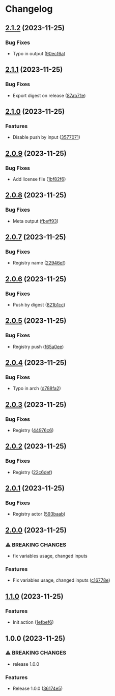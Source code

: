 # Changelog

## [2.1.2](https://github.com/netwatching/action.docker.push/compare/v2.1.1...v2.1.2) (2023-11-25)


### Bug Fixes

* Typo in output ([90ecf6a](https://github.com/netwatching/action.docker.push/commit/90ecf6ace1b4cee7b1ba79c31f8e015a6a404906))

## [2.1.1](https://github.com/netwatching/action.docker.push/compare/v2.1.0...v2.1.1) (2023-11-25)


### Bug Fixes

* Export digest on release ([87ab71e](https://github.com/netwatching/action.docker.push/commit/87ab71e6d8d57f583f6c62e012bdbadce1122b7a))

## [2.1.0](https://github.com/netwatching/action.docker.push/compare/v2.0.9...v2.1.0) (2023-11-25)


### Features

* Disable push by input ([3577071](https://github.com/netwatching/action.docker.push/commit/35770717fbe487ea8e1a84214761c302d222e306))

## [2.0.9](https://github.com/netwatching/action.docker.push/compare/v2.0.8...v2.0.9) (2023-11-25)


### Bug Fixes

* Add license file ([1bf82f6](https://github.com/netwatching/action.docker.push/commit/1bf82f64237dad34686e91cd5ec43e9a5f2a9c4d))

## [2.0.8](https://github.com/netwatching/action.docker.push/compare/v2.0.7...v2.0.8) (2023-11-25)


### Bug Fixes

* Meta output ([fbeff93](https://github.com/netwatching/action.docker.push/commit/fbeff9389110697c00ec3c23a5e83e79487a8faa))

## [2.0.7](https://github.com/netwatching/action.docker.push/compare/v2.0.6...v2.0.7) (2023-11-25)


### Bug Fixes

* Registry name ([22946ef](https://github.com/netwatching/action.docker.push/commit/22946ef777b6b4ac94743eca84e64da8d5d7f9df))

## [2.0.6](https://github.com/netwatching/action.docker.push/compare/v2.0.5...v2.0.6) (2023-11-25)


### Bug Fixes

* Push by digest ([821b1cc](https://github.com/netwatching/action.docker.push/commit/821b1ccf4ad8593f9597878544a802eff3929047))

## [2.0.5](https://github.com/netwatching/action.docker.push/compare/v2.0.4...v2.0.5) (2023-11-25)


### Bug Fixes

* Registry push ([f65a0ee](https://github.com/netwatching/action.docker.push/commit/f65a0eef64895c75cc24a00311fec20740e67ebf))

## [2.0.4](https://github.com/netwatching/action.docker.push/compare/v2.0.3...v2.0.4) (2023-11-25)


### Bug Fixes

* Typo in arch ([d788fa2](https://github.com/netwatching/action.docker.push/commit/d788fa2c1c27b4f3d6e86dfe7fc63df8365eb075))

## [2.0.3](https://github.com/netwatching/action.docker.push/compare/v2.0.2...v2.0.3) (2023-11-25)


### Bug Fixes

* Registry ([44976c6](https://github.com/netwatching/action.docker.push/commit/44976c66c975312ac97a3da3c75303ed817c4041))

## [2.0.2](https://github.com/netwatching/action.docker.push/compare/v2.0.1...v2.0.2) (2023-11-25)


### Bug Fixes

* Registry ([22c6def](https://github.com/netwatching/action.docker.push/commit/22c6defcce7c11b6b87a9b64e956c5da31e7ef55))

## [2.0.1](https://github.com/netwatching/action.docker.push/compare/v2.0.0...v2.0.1) (2023-11-25)


### Bug Fixes

* Registry actor ([593baab](https://github.com/netwatching/action.docker.push/commit/593baabb52a5915e5682d8e91670b1d6b3c24563))

## [2.0.0](https://github.com/netwatching/action.docker.push/compare/v1.1.0...v2.0.0) (2023-11-25)


### ⚠ BREAKING CHANGES

* fix variables usage, changed inputs

### Features

* Fix variables usage, changed inputs ([c16778e](https://github.com/netwatching/action.docker.push/commit/c16778e8f3cd02adb627a58c1c90f64f8a5b0b6f))

## [1.1.0](https://github.com/netwatching/action.docker.push/compare/v1.0.0...v1.1.0) (2023-11-25)


### Features

* Init action ([1efbef6](https://github.com/netwatching/action.docker.push/commit/1efbef68e5a5ec40146a0a3e57a84cacc4bdc6ee))

## 1.0.0 (2023-11-25)


### ⚠ BREAKING CHANGES

* release 1.0.0

### Features

* Release 1.0.0 ([36174e5](https://github.com/netwatching/action.docker.push/commit/36174e58775e9924c3725826c5c6b978cc30eaf5))
